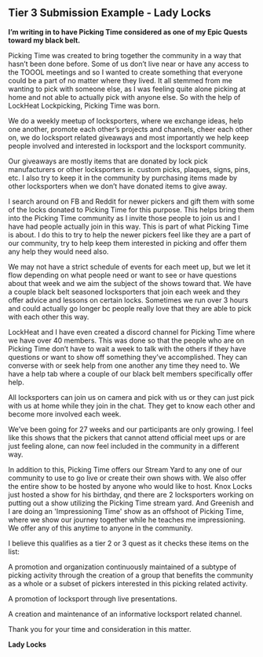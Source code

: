 ## Tier 3 Submission Example - Lady Locks


**I’m writing in to have Picking Time considered as one of my Epic Quests toward my black belt.**

Picking Time was created to bring together the community in a way that hasn’t been done before. Some of us don’t live near or have any access to the TOOOL meetings and so I wanted to create something that everyone could be a part of no matter where they lived. It all stemmed from me wanting to pick with someone else, as I was feeling quite alone picking at home and not able to actually pick with anyone else. So with the help of LockHeat Lockpicking, Picking Time was born.

We do a weekly meetup of locksporters, where we exchange ideas, help one another, promote each other’s projects and channels, cheer each other on, we do locksport related giveaways and most importantly we help keep people involved and interested in locksport and the locksport community.

Our giveaways are mostly items that are donated by lock pick manufacturers or other locksporters ie. custom picks, plaques, signs, pins, etc. I also try to keep it in the community by purchasing items made by other locksporters when we don’t have donated items to give away.

I search around on FB and Reddit for newer pickers and gift them with some of the locks donated to Picking Time for this purpose. This helps bring them into the Picking Time community as I invite those people to join us and I have had people actually join in this way. This is part of what Picking Time is about. I do this to try to help the newer pickers feel like they are a part of our community, try to help keep them interested in picking and offer them any help they would need also.

We may not have a strict schedule of events for each meet up, but we let it flow depending on what people need or want to see or have questions about that week and we aim the subject of the shows toward that. We have a couple black belt seasoned locksporters that join each week and they offer advice and lessons on certain locks. Sometimes we run over 3 hours and could actually go longer bc people really love that they are able to pick with each other this way.


LockHeat and I have even created a discord channel for Picking Time where we have over 40 members. This was done so that the people who are on Picking Time don’t have to wait a week to talk with the others if they have questions or want to show off something they’ve accomplished. They can converse with or seek help from one another any time they need to. We have a help tab where a couple of our black belt members specifically offer help.

All locksporters can join us on camera and pick with us or they can just pick with us at home while they join in the chat. They get to know each other and become more involved each week.

We’ve been going for 27 weeks and our participants are only growing.  I feel like this shows that the pickers that cannot attend official meet ups or are just feeling alone, can now feel included in the community in a different way.

In addition to this, Picking Time offers our Stream Yard to any one of our community to use to go live or create their own shows with. We also offer the entire show to be hosted by anyone who would like to host. Knox Locks just hosted a show for his birthday, qnd there are 2 locksporters working on putting out a show utilizing the Picking Time stream yard. And Greenish and I are doing an 'Impressioning Time' show as an offshoot of Picking Time, where we show our journey together while he teaches me impressioning. We offer any of this anytime to anyone in the community.

I believe this qualifies as a tier 2 or 3 quest as it checks these items on the list:

A promotion and organization continuously maintained of a subtype of picking activity through the creation of a group that benefits the community as a whole or a subset of pickers interested in this picking related activity.

A promotion of locksport through live presentations.

A creation and maintenance of an informative locksport related channel.

Thank you for your time and consideration in this matter.

**Lady Locks** 
